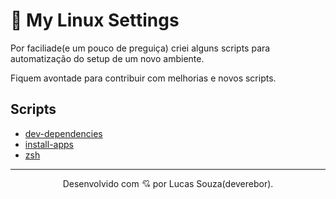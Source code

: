 # 🐧 My Linux Settings

 Por faciliade(e um pouco de preguiça) criei alguns scripts para automatização do setup de um novo ambiente.
 
 Fiquem avontade para contribuir com melhorias e novos scripts.
 
 ## Scripts
 
 - [dev-dependencies](/dev-dependencies)
 - [install-apps](/install-apps)
 - [zsh](/zsh)

---

<p align="center">
 Desenvolvido com 💘 por Lucas Souza(deverebor).
</p>
